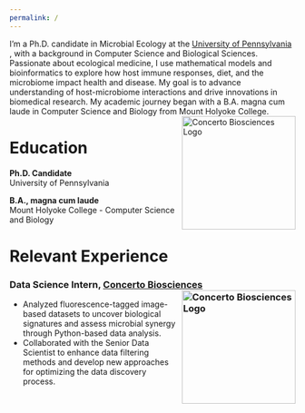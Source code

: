 ```yaml
---
permalink: /
---
```


I’m a Ph.D. candidate in Microbial Ecology at the  [University of Pennsylvania](https://www.bio.upenn.edu/people/graduate-students) , with a background in Computer Science and Biological Sciences. Passionate about ecological medicine, I use mathematical models and bioinformatics to explore how host immune responses, diet, and the microbiome impact health and disease. My goal is to advance understanding of host-microbiome interactions and drive innovations in biomedical research. My academic journey began with a B.A. magna cum laude in Computer Science and Biology from Mount Holyoke College. <img src="https://github.com/EemanAbbasi/eeman.abbasi.github.io/edit/master/images/microbial_ecology.png" alt="Concerto Biosciences Logo" width="200" style="float: right; margin-left: 10px; margin-bottom: 10px;" id="concerto-thumbnail" />


# Education

**Ph.D. Candidate**  
University of Pennsylvania  

**B.A., magna cum laude**  
Mount Holyoke College - Computer Science and Biology

# Relevant Experience     

### Data Science Intern, [Concerto Biosciences](https://www.concertobio.com) <img src="https://github.com/user-attachments/assets/95984bcf-987a-44a0-88aa-693f2a240aed" alt="Concerto Biosciences Logo" width="200" style="float: right; margin-left: 10px; margin-bottom: 10px;" id="concerto-thumbnail" />

- Analyzed fluorescence-tagged image-based datasets to uncover biological signatures and assess microbial synergy through Python-based data analysis.
- Collaborated with the Senior Data Scientist to enhance data filtering methods and develop new approaches for optimizing the data discovery process.
